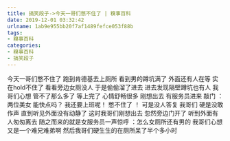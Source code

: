 ```yaml
---
title: 搞笑段子->今天一哥们憋不住了 | 糗事百科
date: 2019-12-01 03:32:42
urlname: 1ab9e955bb20f7af1489fefce053f88b
tags: 
- 糗事百科
categories:
- 糗事百科
- 搞笑段子
---
```

今天一哥们憋不住了 跑到肯德基去上厕所 看到男的蹲坑满了 外面还有人在等 实在hold不住了 看看旁边女厕没人 于是偷偷溜了进去 进去发现隔壁蹲坑也有人 我哥们心想 管不了那么多了 等上完了 心情舒畅很多 刚想出去 有服务员进来 敲门 ： 两位美女 能快点吗？ 我还要上班呢！ 憋不住了 ！ 可是没人答复 我哥们 硬是没敢作声 直到听见外面没有动静了 这时我哥们刚想出去 忽然旁边门开了 听到外面有人匆匆离去 随之而来的就是女服务员一声惊呼 ：怎么女厕所还有男的 我哥们心想 又是一个难兄难弟啊 然后我哥们硬生生的在厕所呆了半个多小时


